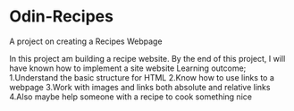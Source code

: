 # Odin-Recipes
A project on creating a Recipes Webpage

In this project am building a recipe website.
By the end of this project, I will have known how to implement a site website
Learning outcome;
  1.Understand the basic structure for HTML
  2.Know how to use links to a webpage
  3.Work with images and links both absolute and relative links
  4.Also maybe help someone with a recipe to cook something nice



